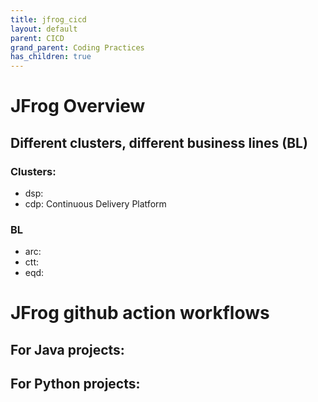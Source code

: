 ```yaml
---
title: jfrog_cicd
layout: default
parent: CICD
grand_parent: Coding Practices
has_children: true
---
```


# JFrog Overview

## Different clusters, different business lines (BL)

### Clusters:
- dsp: 
- cdp: Continuous Delivery Platform

### BL
- arc: 
- ctt: 
- eqd: 

# JFrog github action workflows

## For Java projects:

## For Python projects:

